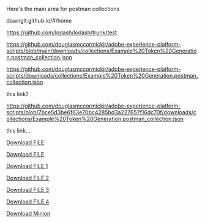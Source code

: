 Here's the main area for postman collections

downgit.github.io/#/home

https://github.com/lodash/lodash/trunk/test

https://github.com/douglasmccormickjr/adobe-experience-platform-scripts/blob/main/downloads/collections/Example%20Token%20Generation.postman_collection.json

https://github.com/douglasmccormickjr/adobe-experience-platform-scripts/downloads/collections/Example%20Token%20Generation.postman_collection.json

this link?

https://github.com/douglasmccormickjr/adobe-experience-platform-scripts/blob/7bce5d3be6f63e70bc4285bd3a227657f16dc70f/downloads/collections/Example%20Token%20Generation.postman_collection.json

this link...

<a id="raw-url" href="https://raw.githubusercontent.com/github-username/project/master/filename">Download FILE</a>

<a id="raw-url" href="https://github.com/douglasmccormickjr/adobe-experience-platform-scripts/blob/7bce5d3be6f63e70bc4285bd3a227657f16dc70f/downloads/collections/Example%20Token%20Generation.postman_collection.json">Download FILE</a>

<a id="raw-url" href="https://raw.githubusercontent.com/douglasmccormickjr/adobe-experience-platform-scripts/downloads/collections/Example%20Token%20Generation.postman_collection.json">Download FILE 1</a>

<a id="raw-url" href="https://raw.githubusercontent.com/douglasmccormickjr/adobe-experience-platform-scripts/project/master/downloads/collections/Example%20Token%20Generation.postman_collection.json">Download FILE 2</a>

<a id="raw-url" href="https://github.com/douglasmccormickjr/adobe-experience-platform-scripts/downloads/collections/Example%20Token%20Generation.postman_collection.json">Download FILE 3</a>


<a id="raw-url" href="https://github.com/douglasmccormickjr/adobe-experience-platform-scripts/blob/main/downloads/collections/Example%20Token%20Generation.postman_collection.json">Download FILE 4</a>


[Download Minion](https://octodex.github.com/images/minion.png "download")

